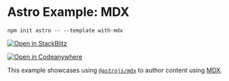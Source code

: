 # Astro Example: MDX

```
npm init astro -- --template with-mdx
```

[![Open in StackBlitz](https://developer.stackblitz.com/img/open_in_stackblitz.svg)](https://stackblitz.com/github/withastro/astro/tree/latest/examples/with-mdx) 

[![Open in Codeanywhere](https://codeanywhere.com/img/open-in-codeanywhere-btn.svg)](https://app.codeanywhere.com/#https://github.com/withastro/astro/tree/latest/examples/with-md)

This example showcases using [`@astrojs/mdx`](https://www.npmjs.com/package/@astrojs/mdx) to author content using [MDX](https://mdxjs.com/).
